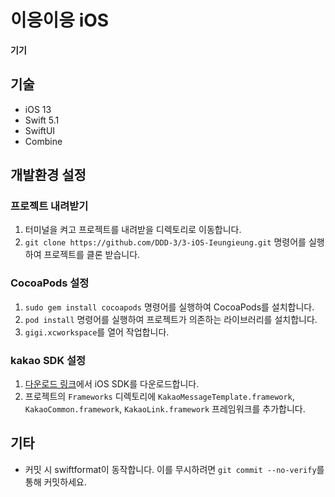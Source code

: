 # 이응이응 iOS

**기기**

## 기술

- iOS 13
- Swift 5.1
- SwiftUI
- Combine

## 개발환경 설정

### 프로젝트 내려받기

1. 터미널을 켜고 프로젝트를 내려받을 디렉토리로 이동합니다.
2. `git clone https://github.com/DDD-3/3-iOS-Ieungieung.git` 명령어를 실행하여 프로젝트를 클론 받습니다.

### CocoaPods 설정

1. `sudo gem install cocoapods` 명령어를 실행하여 CocoaPods를 설치합니다.
2. `pod install` 명령어를 실행하여 프로젝트가 의존하는 라이브러리를 설치합니다.
3. `gigi.xcworkspace`를 열어 작업합니다.

### kakao SDK 설정

1. [다운로드 링크](https://developers.kakao.com/sdk/latest-ios-sdk)에서 iOS SDK를 다운로드합니다.
2. 프로젝트의 `Frameworks` 디렉토리에 `KakaoMessageTemplate.framework`, `KakaoCommon.framework`, `KakaoLink.framework` 프레임워크를 추가합니다.

## 기타

- 커밋 시 swiftformat이 동작합니다. 이를 무시하려면 `git commit --no-verify`를 통해 커밋하세요.